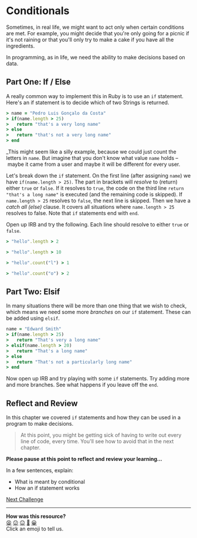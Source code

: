 # Conditionals

Sometimes, in real life, we might want to act only when certain conditions are met. For example, you might decide that you're only going for a picnic if it's not raining or that you'll only try to make a cake if you have all the ingredients.

<!-- OMITTED -->

In programming, as in life, we need the ability to make decisions based on data.

## Part One: If / Else

A really common way to implement this in Ruby is to use an `if` statement.  Here's an if statement is to decide which of two Strings is returned.

```ruby
> name = "Pedro Luis Gonçalo da Costa"
> if(name.length > 25)
>   return "that's a very long name"
> else
>   return "that's not a very long name"
> end
```

_This might seem like a silly example, because we could just count the letters in `name`. But imagine that you don't know what value `name` holds – maybe it came from a user and maybe it will be different for every user.

Let's break down the `if` statement. On the first line (after assigning `name`) we have `if(name.length > 25)`. The part in brackets will _resolve_ to (return) either `true` or `false`. If it resolves to `true`, the code on the third line `return "that's a long name"` is executed (and the remaining code is skipped). If `name.length > 25` resolves to `false`, the next line is skipped. Then we have a _catch all (else)_ clause. It covers all situations where `name.length > 25` resolves to false. Note that `if` statements end with `end`.

<!-- OMITTED -->

Open up IRB and try the following. Each line should resolve to either `true` or `false`.

```ruby
> "hello".length > 2
```

```ruby
> "hello".length > 10
```

```ruby
> "hello".count("l") > 1
```

```ruby
> "hello".count("o") > 2
```

## Part Two: Elsif

In many situations there will be more than one thing that we wish to check, which means we need some more _branches_ on our `if` statement. These can be added using `elsif`.

```ruby
name = "Edward Smith"
> if(name.length > 25)
>   return "That's very a long name"
> elsif(name.length > 20)
>   return "That's a long name"
> else
>   return "That's not a particularly long name"
> end
```

Now open up IRB and try playing with some `if` statements. Try adding more and more branches. See what happens if you leave off the `end`.

## Reflect and Review

In this chapter we covered `if` statements and how they can be used in a program to make decisions.

> At this point, you might be getting sick of having to write out every line of code, every time. You'll see how to avoid that in the next chapter.

**Please pause at this point to reflect and review your learning...**

In a few sentences, explain:
- What is meant by conditional
- How an if statement works


[Next Challenge](06_executing_ruby_files.md)

<!-- BEGIN GENERATED SECTION DO NOT EDIT -->

---

**How was this resource?**  
[😫](https://airtable.com/shrUJ3t7KLMqVRFKR?prefill_Repository=makersacademy/ruby_foundations&prefill_File=05_conditionals.md&prefill_Sentiment=😫) [😕](https://airtable.com/shrUJ3t7KLMqVRFKR?prefill_Repository=makersacademy/ruby_foundations&prefill_File=05_conditionals.md&prefill_Sentiment=😕) [😐](https://airtable.com/shrUJ3t7KLMqVRFKR?prefill_Repository=makersacademy/ruby_foundations&prefill_File=05_conditionals.md&prefill_Sentiment=😐) [🙂](https://airtable.com/shrUJ3t7KLMqVRFKR?prefill_Repository=makersacademy/ruby_foundations&prefill_File=05_conditionals.md&prefill_Sentiment=🙂) [😀](https://airtable.com/shrUJ3t7KLMqVRFKR?prefill_Repository=makersacademy/ruby_foundations&prefill_File=05_conditionals.md&prefill_Sentiment=😀)  
Click an emoji to tell us.

<!-- END GENERATED SECTION DO NOT EDIT -->

